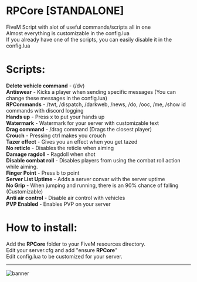 # RPCore [STANDALONE]
FiveM Script with alot of useful commands/scripts all in one\
Almost everything is customizable in the config.lua\
If you already have one of the scripts, you can easily disable it in the config.lua



# Scripts:
**Delete vehicle command** -  (/dv)\
**Antiswear** - Kicks a player when sending specific messages (You can change these messages in the config.lua)\
**RPCommands** -  /twt, /dispatch, /darkweb, /news, /do, /ooc, /me, /show id commands with discord logging\
**Hands up** - Press x to put your hands up\
**Watermark** - Watermark for your server with customizable text\
**Drag command** - /drag command (Drags the closest player)\
**Crouch** - Pressing ctrl makes you crouch\
**Tazer effect** - Gives you an effect when you get tazed\
**No reticle** - Disables the reticle when aiming\
**Damage ragdoll** - Ragdoll when shot\
**Disable combat roll** - Disables players from using the combat roll action while aiming.\
**Finger Point** - Press b to point\
**Server List Uptime** - Adds a server convar with the server uptime\
**No Grip** - When jumping and running, there is an 90% chance of falling (Customizable)\
**Anti air control** - Disable air control with vehicles\
**PVP Enabled** - Enables PVP on your server


# How to install:
Add the **RPCore** folder to your FiveM resources directory.\
Edit your server.cfg and add "ensure **RPCore**"\
Edit config.lua to be customized for your server.






---------------------------------------------------
![banner](https://i.imgur.com/GU3LSL2.png)
